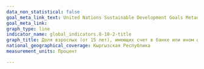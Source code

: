 ```yaml
---
data_non_statistical: false
goal_meta_link_text: United Nations Sustainable Development Goals Metadata (PDF 210 KB)
goal_meta_link: 
graph_type: line
indicator_name: global_indicators.8-10-2-title
graph_title: Доля взрослых (от 15 лет), имеющих счет в банке или ином финансовом учреждении
national_geographical_coverage: Кыргызская Республика
measurement_units: Процент

---
```

